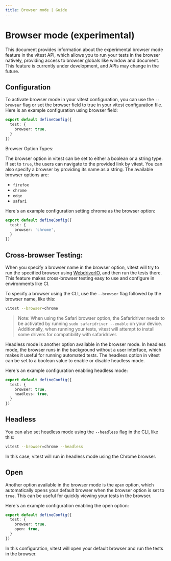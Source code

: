 ```yaml
---
title: Browser mode | Guide
---
```


# Browser mode (experimental)

This document provides information about the experimental browser mode feature in the vitest API, which allows you to run your tests in the browser natively, providing access to browser globals like window and document. This feature is currently under development, and APIs may change in the future.

## Configuration

To activate browser mode in your vitest configuration, you can use the `--browser` flag or set the browser field to true in your vitest configuration file. Here is an example configuration using browser field:

```ts
export default defineConfig({
  test: {
    browser: true,
  }
})
```
Browser Option Types:

The browser option in vitest can be set to either a boolean or a string type. If
set to `true`, the users can navigate to the provided link by vitest. You can also specify a browser by providing its name as a string. The available browser options are:
- `firefox`
- `chrome`
- `edge`
- `safari`

Here's an example configuration setting chrome as the browser option:

```ts
export default defineConfig({
  test: {
    browser: 'chrome',
  }
})
```

## Cross-browser Testing:

When you specify a browser name in the browser option, vitest will try to run
the specified browser using [WebdriverIO](https://webdriver.io/), and then run the tests there. This
feature makes cross-browser testing easy to use and configure in environments
like CI.

To specify a browser using the CLI, use the `--browser` flag followed by the browser name, like this:

```sh
vitest --browser=chrome
```


> Note: When using the Safari browser option, the Safaridriver needs to be
> activated by running `sudo safaridriver --enable` on your device.
> Additionally, when running your tests, vitest will attempt to install some drivers for compatibility with safaridriver.

Headless mode is another option available in the browser mode. In headless mode, the browser runs in the background without a user interface, which makes it useful for running automated tests. The headless option in vitest can be set to a boolean value to enable or disable headless mode.

Here's an example configuration enabling headless mode:

```ts
export default defineConfig({
  test: {
    browser: true,
    headless: true,
  }
})
```

## Headless

You can also set headless mode using the `--headless` flag in the CLI, like this:

```sh
vitest --browser=chrome --headless
```

In this case, vitest will run in headless mode using the Chrome browser.

## Open

Another option available in the browser mode is the `open` option, which automatically opens your default browser when the browser option is set to `true`. This can be useful for quickly viewing your tests in the browser.

Here's an example configuration enabling the open option:

```ts
export default defineConfig({
  test: {
    browser: true,
    open: true,
  }
})
```

In this configuration, vitest will open your default browser and run the tests in the browser.
